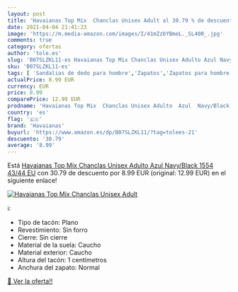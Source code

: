 ```yaml
---
layout: post
title: 'Havaianas Top Mix  Chanclas Unisex Adult al 30.79 % de descuento'
date: 2021-04-04 21:41:23
image: 'https://m.media-amazon.com/images/I/41mZzbYBmeL._SL400_.jpg'
comments: true
category: ofertas
author: 'tole.es'
slug: 'B07SLZKL11-es Havaianas Top Mix Chanclas Unisex Adulto Azul Navy/Black...'
sku: 'B07SLZKL11-es'
tags: [ 'Sandalias de dedo para hombre','Zapatos','Zapatos para hombre','Zapatos y complementos','chanclas','havaianas', ]
actualPrice: 8.99 EUR
currency: EUR
price: 8.99
comparePrice: 12.99 EUR
prodname: 'Havaianas Top Mix  Chanclas Unisex Adulto  Azul  Navy/Black 1554   43/44 EU'
country: 'es'
flag: '🇪🇸'
brand: 'Havaianas'
buyurl: 'https://www.amazon.es/dp/B07SLZKL11/?tag=tolees-21'
descuento: '30.79'
average: '8.99'
---
```


Está [Havaianas Top Mix  Chanclas Unisex Adulto  Azul  Navy/Black 1554   43/44 EU](https://www.amazon.es/dp/B07SLZKL11/?tag=tolees-21) con 30.79 de descuento por 8.99 EUR (original: 12.99 EUR) en el siguiente enlace!

[![Havaianas Top Mix  Chanclas Unisex Adult](https://m.media-amazon.com/images/I/41mZzbYBmeL._SL400_.jpg)](https://www.amazon.es/dp/B07SLZKL11/?tag=tolees-21)

ℹ️:

- Tipo de tacón: Plano
- Revestimiento: Sin forro
- Cierre: Sin cierre
- Material de la suela: Caucho
- Material exterior: Caucho
- Altura del tacón: 1 centímetros
- Anchura del zapato: Normal

[🛒 Ver la oferta!!](https://www.amazon.es/dp/B07SLZKL11/?tag=tolees-21)

